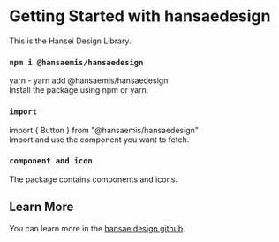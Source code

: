 # Getting Started with hansaedesign

This is the Hansei Design Library.


### `npm i @hansaemis/hansaedesign`

yarn - yarn add @hansaemis/hansaedesign\
Install the package using npm or yarn.


### `import`

import { Button } from "@hansaemis/hansaedesign"\
Import and use the component you want to fetch.


### `component and icon`

The package contains components and icons.



## Learn More

You can learn more in the [hansae design github](https://github.com/HANSAE-MIS/storybook).


